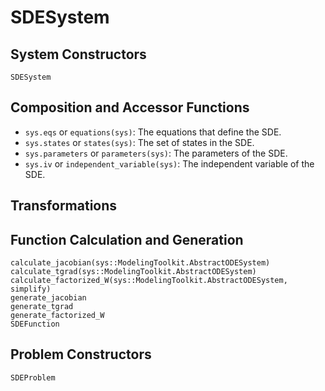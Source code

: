 # SDESystem

## System Constructors

```@docs
SDESystem
```

## Composition and Accessor Functions

- `sys.eqs` or `equations(sys)`: The equations that define the SDE.
- `sys.states` or `states(sys)`: The set of states in the SDE.
- `sys.parameters` or `parameters(sys)`: The parameters of the SDE.
- `sys.iv` or `independent_variable(sys)`: The independent variable of the SDE.

## Transformations

## Function Calculation and Generation

```@docs
calculate_jacobian(sys::ModelingToolkit.AbstractODESystem)
calculate_tgrad(sys::ModelingToolkit.AbstractODESystem)
calculate_factorized_W(sys::ModelingToolkit.AbstractODESystem, simplify)
generate_jacobian
generate_tgrad
generate_factorized_W
SDEFunction
```

## Problem Constructors

```@docs
SDEProblem
```

